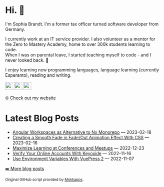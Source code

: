 <h1>Hi. 👋</h1>
<p>I'm Sophia Brandt. I'm a former tax officer turned software developer from Germany.</p>
<p>I currently work at an IT service provider. I also volunteer as a mentor for the Zero to Mastery Academy, home to over 300k students learning to code.<br>
When I was on parental leave, I started teaching myself to code - and I never looked back. 💜</p>
<p>I enjoy learning new programming languages, language learning (currently Esperanto), reading and writing.</p>
<p><a href="https://hachyderm.io/@sbr"><img src="https://img.shields.io/badge/mastodon-6364FF.svg?&style=for-the-badge&logo=mastodon&logoColor=white" height=25></a> <a href="https://www.linkedin.com/in/sophiabrandt"><img src="https://img.shields.io/badge/linkedin-%230077B5.svg?&style=for-the-badge&logo=linkedin&logoColor=white" height=25></a> <a href="https://dev.to/sophiabrandt"><img src="https://img.shields.io/badge/DEV.TO-%230A0A0A.svg?&style=for-the-badge&logo=dev-dot-to&logoColor=white" height=25></a></p>
<p><a href="https://www.sophiabrandt.com">🌐 Check out my website</a></p>
<h1>Latest Blog Posts</h1>
  <ul>
    <li><a href=https://www.rockyourcode.com/angular-workspaces-as-alternative-to-nx-monorepo/>Angular Workspaces as Alternative to Nx Monorepo</a> — 2023-02-18</li><li><a href=https://www.rockyourcode.com/creating-a-smooth-fade-in-fade-out-animation-effect-with-css/>Creating a Smooth Fade in Fade/Out Animation Effect With CSS</a> — 2023-02-16</li><li><a href=https://www.rockyourcode.com/maximize-learning-at-conferences-and-meetups/>Maximize Learning at Conferences and Meetups</a> — 2022-12-23</li><li><a href=https://www.rockyourcode.com/verify-your-online-accounts-with-keyoxide/>Verify Your Online Accounts With Keyoxide</a> — 2022-11-16</li><li><a href=https://www.rockyourcode.com/use-environment-variables-with-vuepress-2/>Use Environment Variables With VuePress 2</a> — 2022-11-07</li>
  </ul>
<p><a href="https://www.rockyourcode.com">➡️ More blog posts</a></p>
<p><small>Original GitHub script provided by <a href="https://github.com/Mokkapps">Mokkapps</a>.</small></p>
